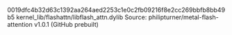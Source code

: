 0019dfc4b32d63c1392aa264aed2253c1e0c2fb09216f8e2cc269bbfb8bb49b5  kernel_lib/flashattn/libflash_attn.dylib
Source: philipturner/metal-flash-attention v1.0.1 (GitHub prebuilt)
